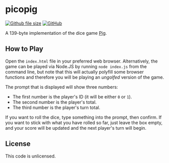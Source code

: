 [github-index-url]: https://github.com/mgthomas99/picopig/blob/master/index.html
[github-license-url]: https://github.com/mgthomas99/picobrain/blob/master/LICENSE
[github-license-shield-url]: https://img.shields.io/github/license/mgthomas99/picobrain.svg?style=flat-square
[github-size-shield-url]: https://img.shields.io/github/size/mgthomas99/picopig/index.html.svg?style=flat-square

# picopig

[![Github file size][github-size-shield-url]][github-index-url]
[![GitHub][github-license-shield-url]][github-license-url]

A 139-byte implementation of the dice game [Pig](https://en.wikipedia.org/wiki/Pig_(dice_game)).

## How to Play

Open the `index.html` file in your preferred web browser. Alternatively, the
game can be played via Node.JS by running `node index.js` from the command line,
but note that this will actually polyfill some browser functions and therefore
you will be playing an *ungolfed* version of the game.

The prompt that is displayed will show three numbers:
- The first number is the player's ID (it will be either `0` or `1`).
- The second number is the player's total.
- The third number is the player's turn total.

If you want to roll the dice, type something into the prompt, then confirm. If
you want to stick with what you have rolled so far, just leave the box empty,
and your score will be updated and the next player's turn will begin.

## License

This code is unlicensed.

